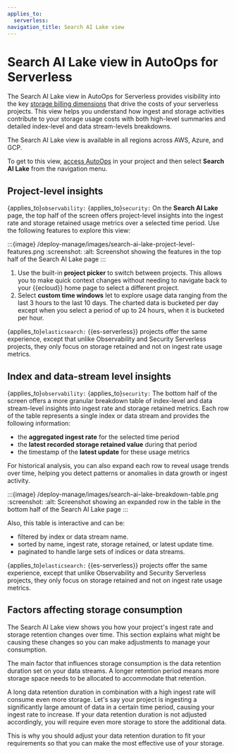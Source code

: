 ```yaml
---
applies_to:
  serverless:
navigation_title: Search AI Lake view
---
```


# Search AI Lake view in AutoOps for Serverless

The Search AI Lake view in AutoOps for Serverless provides visibility into the key [storage billing dimensions](/deploy-manage/monitor/autoops/autoops-for-serverless.md#storage-billing-dimensions) that drive the costs of your serverless projects. This view helps you understand how ingest and storage activities contribute to your storage usage costs with both high-level summaries and detailed index-level and data stream-levels breakdowns.

The Search AI Lake view is available in all regions across AWS, Azure, and GCP.

To get to this view, [access AutoOps](/deploy-manage/monitor/autoops/access-autoops-for-serverless.md) in your project and then select **Search AI Lake** from the navigation menu.

## Project-level insights

{applies_to}`observability:` {applies_to}`security:` On the **Search AI Lake** page, the top half of the screen offers project-level insights into the ingest rate and storage retained usage metrics over a selected time period. Use the following features to explore this view:

:::{image} /deploy-manage/images/search-ai-lake-project-level-features.png
:screenshot:
:alt: Screenshot showing the features in the top half of the Search AI Lake page
:::

1. Use the built-in **project picker** to switch between projects. This allows you to make quick context changes without needing to navigate back to your {{ecloud}} home page to select a different project.
2. Select **custom time windows** let to explore usage data ranging from the last 3 hours to the last 10 days. The charted data is bucketed per day except when you select a period of up to 24 hours, when it is bucketed per hour.

{applies_to}`elasticsearch:` {{es-serverless}} projects offer the same experience, except that unlike Observability and Security Serverless projects, they only focus on storage retained and not on ingest rate usage metrics.

## Index and data-stream level insights

{applies_to}`observability:` {applies_to}`security:` The bottom half of the screen offers a more granular breakdown table of index-level and data stream-level insights into ingest rate and storage retained metrics. Each row of the table represents a single index or data stream and provides the following information:
* the **aggregated ingest rate** for the selected time period
* the **latest recorded storage retained value** during that period
* the timestamp of the **latest update** for these usage metrics

For historical analysis, you can also expand each row to reveal usage trends over time, helping you detect patterns or anomalies in data growth or ingest activity.

:::{image} /deploy-manage/images/search-ai-lake-breakdown-table.png
:screenshot:
:alt: Screenshot showing an expanded row in the table in the bottom half of the Search AI Lake page
:::

Also, this table is interactive and can be:

* filtered by index or data stream name.
* sorted by name, ingest rate, storage retained, or latest update time.
* paginated to handle large sets of indices or data streams.

{applies_to}`elasticsearch:` {{es-serverless}} projects offer the same experience, except that unlike Observability and Security Serverless projects, they only focus on storage retained and not on ingest rate usage metrics.

## Factors affecting storage consumption

The Search AI Lake view shows you how your project's ingest rate and storage retention changes over time. This section explains what might be causing these changes so you can make adjustments to manage your consumption. 

The main factor that influences storage consumption is the data retention duration set on your data streams. A longer retention period means more storage space needs to be allocated to accommodate that retention. 

A long data retention duration in combination with a high ingest rate will consume even more storage. Let's say your project is ingesting a significantly large amount of data in a certain time period, causing your ingest rate to increase. If your data retention duration is not adjusted accordingly, you will require even more storage to store the additional data.

This is why you should adjust your data retention duration to fit your requirements so that you can make the most effective use of your storage.